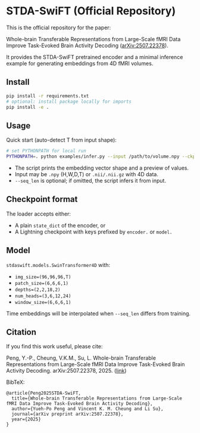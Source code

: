 # STDA-SwiFT (Official Repository)

This is the official repository for the paper:

Whole-brain Transferable Representations from Large-Scale fMRI Data Improve Task-Evoked Brain Activity Decoding ([arXiv:2507.22378](https://arxiv.org/abs/2507.22378)).

It provides the STDA-SwiFT pretrained encoder and a minimal inference example for generating embeddings from 4D fMRI volumes.

## Install

```bash
pip install -r requirements.txt
# optional: install package locally for imports
pip install -e .
```

## Usage

Quick start (auto-detect T from input shape):

```bash
# set PYTHONPATH for local run
PYTHONPATH=. python examples/infer.py --input /path/to/volume.npy --ckpt ckpt/pretrained.ckpt
```

- The script prints the embedding vector shape and a preview of values.
- Input may be `.npy` (H,W,D,T) or `.nii/.nii.gz` with 4D data.
 - `--seq_len` is optional; if omitted, the script infers it from input.

## Checkpoint format

The loader accepts either:
- A plain `state_dict` of the encoder, or
- A Lightning checkpoint with keys prefixed by `encoder.` or `model.`

## Model

`stdaswift.models.SwinTransformer4D` with:
- `img_size=(96,96,96,T)`
- `patch_size=(6,6,6,1)`
- `depths=(2,2,18,2)`
- `num_heads=(3,6,12,24)`
- `window_size=(6,6,6,1)`

Time embeddings will be interpolated when `--seq_len` differs from training.

## Citation

If you find this work useful, please cite:

Peng, Y.-P., Cheung, V.K.M., Su, L. Whole-brain Transferable Representations from Large-Scale fMRI Data Improve Task-Evoked Brain Activity Decoding. arXiv:2507.22378, 2025. ([link](https://arxiv.org/abs/2507.22378))

BibTeX:

```
@article{Peng2025STDA-SwiFT,
  title={Whole-brain Transferable Representations from Large-Scale fMRI Data Improve Task-Evoked Brain Activity Decoding},
  author={Yueh-Po Peng and Vincent K. M. Cheung and Li Su},
  journal={arXiv preprint arXiv:2507.22378},
  year={2025}
}
```
